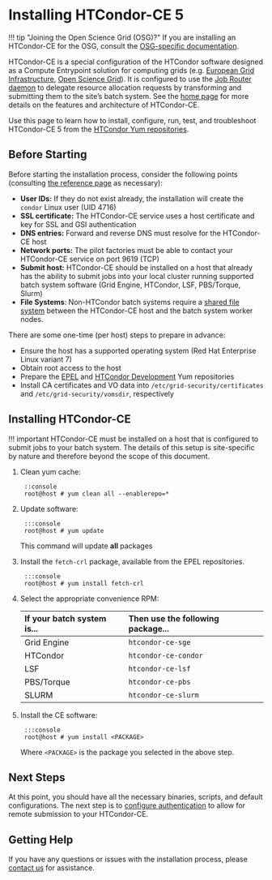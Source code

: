 Installing HTCondor-CE 5
========================

!!! tip "Joining the Open Science Grid (OSG)?"
    If you are installing an HTCondor-CE for the OSG, consult the
    [OSG-specific documentation](https://opensciencegrid.org/docs/compute-element/install-htcondor-ce/).

HTCondor-CE is a special configuration of the HTCondor software designed as a Compute Entrypoint solution for computing
grids (e.g. [European Grid Infrastructure](https://www.egi.eu/), [Open Science Grid](https://opensciencegrid.org/)).
It is configured to use the [Job Router daemon](https://htcondor.readthedocs.io/en/stable/grid-computing/job-router.html)
to delegate resource allocation requests by transforming and submitting them to the site’s batch system.
See the [home page](../../index.md) for more details on the features and architecture of HTCondor-CE.

Use this page to learn how to install, configure, run, test, and troubleshoot HTCondor-CE 5 from the
[HTCondor Yum repositories](http://research.cs.wisc.edu/htcondor/instructions/).

Before Starting
---------------

Before starting the installation process, consider the following points
(consulting [the reference page](../reference.md) as necessary):

-   **User IDs:** If they do not exist already, the installation will create the `condor` Linux user (UID 4716)
-   **SSL certificate:** The HTCondor-CE service uses a host certificate and key for SSL and GSI authentication
-   **DNS entries:** Forward and reverse DNS must resolve for the HTCondor-CE host
-   **Network ports:** The pilot factories must be able to contact your HTCondor-CE service on port 9619 (TCP)
-   **Submit host:** HTCondor-CE should be installed on a host that already has the ability to submit jobs into your
    local cluster running supported batch system software (Grid Engine, HTCondor, LSF, PBS/Torque, Slurm) 
-   **File Systems**: Non-HTCondor batch systems require a
    [shared file system](../configuration/local-batch-system.md#sharing-the-spool-directory) between the HTCondor-CE
    host and the batch system worker nodes.

There are some one-time (per host) steps to prepare in advance:

- Ensure the host has a supported operating system (Red Hat Enterprise Linux variant 7)
- Obtain root access to the host
- Prepare the [EPEL](https://fedoraproject.org/wiki/EPEL) and [HTCondor Development](https://research.cs.wisc.edu/htcondor/yum/) Yum
  repositories
- Install CA certificates and VO data into `/etc/grid-security/certificates` and `/etc/grid-security/vomsdir`,
  respectively

Installing HTCondor-CE
----------------------

!!! important
    HTCondor-CE must be installed on a host that is configured to submit jobs to your batch system.
    The details of this setup is site-specific by nature and therefore beyond the scope of this document.

1. Clean yum cache:

        ::console
        root@host # yum clean all --enablerepo=*

1. Update software:

        :::console
        root@host # yum update

    This command will update **all** packages

1. Install the `fetch-crl` package, available from the EPEL repositories.

        :::console
        root@host # yum install fetch-crl

1. Select the appropriate convenience RPM:

    | If your batch system is... | Then use the following package... |
    |:---------------------------|:----------------------------------|
    | Grid Engine                | `htcondor-ce-sge`                      |
    | HTCondor                   | `htcondor-ce-condor`                   |
    | LSF                        | `htcondor-ce-lsf`                      |
    | PBS/Torque                 | `htcondor-ce-pbs`                      |
    | SLURM                      | `htcondor-ce-slurm`                    |

1. Install the CE software:

        :::console
        root@host # yum install <PACKAGE>

    Where `<PACKAGE>` is the package you selected in the above step.

Next Steps
----------

At this point, you should have all the necessary binaries, scripts, and default configurations.
The next step is to [configure authentication](../configuration/authentication.md) to allow for remote submission to
your HTCondor-CE.

Getting Help
------------

If you have any questions or issues with the installation process, please [contact us](../../index.md#contact-us) for assistance.

